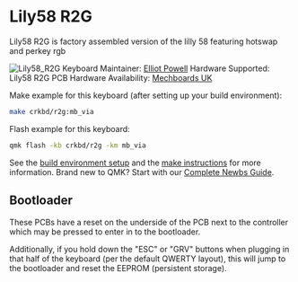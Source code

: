 # Lily58 R2G

Lily58 R2G is factory assembled version of the lilly 58 featuring hotswap and perkey rgb

![Lily58_R2G](https://i.imgur.com/4vPkIQ5.png)
Keyboard Maintainer: [Elliot Powell](https://github.com/e11i0t23)
Hardware Supported: Lily58 R2G PCB
Hardware Availability: [Mechboards UK](https://mechboards.co.uk/products/lily58-r2g-ready2go-kit)

Make example for this keyboard (after setting up your build environment):
```sh
make crkbd/r2g:mb_via
```

Flash example for this keyboard:  
```sh
qmk flash -kb crkbd/r2g -km mb_via
```

See the [build environment setup](https://docs.qmk.fm/#/getting_started_build_tools) and the [make instructions](https://docs.qmk.fm/#/getting_started_make_guide) for more information. Brand new to QMK? Start with our [Complete Newbs Guide](https://docs.qmk.fm/#/newbs).

## Bootloader

These PCBs have a reset on the underside of the PCB next to the controller which may be pressed to enter in to the bootloader.

Additionally, if you hold down the "ESC" or "GRV" buttons when plugging in that half of the keyboard (per the default QWERTY layout), this will jump to the bootloader and reset the EEPROM (persistent storage).  

